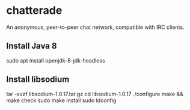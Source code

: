 # chatterade
An anonymous, peer-to-peer chat network, compatible with IRC clients.

## Install Java 8

sudo apt install openjdk-8-jdk-headless

## Install libsodium

tar -xvzf libsodium-1.0.17.tar.gz
cd libsodium-1.0.17
./configure
make && make check
sudo make install
sudo ldconfig

